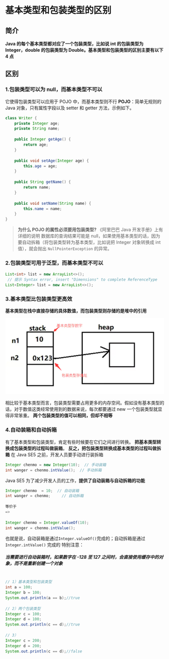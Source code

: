 # 基本类型和包装类型的区别

## 简介

**Java 的每个基本类型都对应了一个包装类型，比如说 int 的包装类型为 Integer，double 的包装类型为 Double。基本类型和包装类型的区别主要有以下 4 点**

## 区别

### 1.包装类型可以为 null，而基本类型不可以

它使得包装类型可以应用于 POJO 中，而基本类型则不行
**POJO**：简单无规则的 Java 对象，只有属性字段以及 setter 和 getter 方法，示例如下。

```java
class Writer {
    private Integer age;
    private String name;

    public Integer getAge() {
        return age;
    }

    public void setAge(Integer age) {
        this.age = age;
    }

    public String getName() {
        return name;
    }

    public void setName(String name) {
        this.name = name;
    }
}
```

> **为什么 POJO 的属性必须要用包装类型?**
>  《阿里巴巴 Java 开发手册》上有详细的说明
>  数据库的查询结果可能是 null，如果使用基本类型的话，因为要自动拆箱（将包装类型转为基本类型，比如说把 Integer 对象转换成 int 值），就会抛出 `NullPointerException` 的异常。

### 2.包装类型可用于泛型，而基本类型不可以

```java
List<int> list = new ArrayList<>();
 // 提示 Syntax error, insert "Dimensions" to complete ReferenceType
List<Integer> list = new ArrayList<>();
```

### 3.基本类型比包装类型更高效

**基本类型在栈中直接存储的具体数值，而包装类型则存储的是堆中的引用**

![image-20210719161007929](基本类型和包装类型的区别.assets/image-20210719161007929.png)

相比较于基本类型而言，包装类型需要占用更多的内存空间。假如没有基本类型的话，对于数值这类经常使用到的数据来说，每次都要通过 new 一个包装类型就显得非常笨重。
**两个包装类型的值可以相同，但却不相等**

### 4.自动装箱和自动拆箱

有了基本类型和包装类型，肯定有些时候要在它们之间进行转换。
 **把基本类型转换成包装类型的过程叫做装箱**。
 **反之，把包装类型转换成基本类型的过程叫做拆箱**
 在 Java SE5 之前，开发人员要手动进行装拆箱

```java
Integer chenmo = new Integer(10);  // 手动装箱
int wanger = chenmo.intValue();  // 手动拆箱
```

Java SE5 为了减少开发人员的工作，**提供了自动装箱与自动拆箱的功能**

```java
Integer chenmo  = 10;  // 自动装箱
int wanger = chenmo;     // 自动拆箱

等价于
=>

Integer chenmo = Integer.valueOf(10);
int wanger = chenmo.intValue();
```

也就是说，自动装箱是通过`Integer.valueOf()`完成的；自动拆箱是通过 `Integer.intValue()` 完成的
 特别注意：

##### 当需要进行自动装箱时，如果数字在 -128 至 127 之间时，会直接使用缓存中的对象，而不是重新创建一个对象

```java

// 1）基本类型和包装类型
int a = 100;
Integer b = 100;
System.out.println(a == b);//true

// 2）两个包装类型
Integer c = 100;
Integer d = 100;
System.out.println(c == d);//true

// 3）
Integer c = 200;
Integer d = 200;
System.out.println(c == d);//false
```

